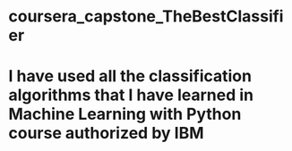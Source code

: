 # coursera_capstone_TheBestClassifier
# I have used all the classification algorithms that I have learned in Machine Learning with Python course authorized by IBM
